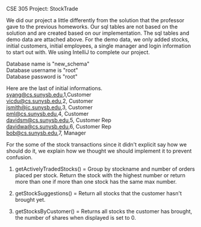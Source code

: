 CSE 305 Project: StockTrade

We did our project a little differently from the solution that the professor gave to the previous homeworks. Our 
sql tables are not based on the solution and are created based on our implementation. The sql tables and demo data
are attached above. For the demo data, we only added stocks, initial customers, initial employees, a single manager and 
login information to start out with. We using IntelliJ to complete our project.


Database name is "new_schema" <br/>
Database username is "root" <br/>
Database password is "root" <br/>

Here are the last of initial informations.  <br/>
syang@cs.sunysb.edu,1,Customer <br/>
vicdu@cs.sunysb.edu,2, Customer <br/>
jsmith@ic.sunysb.edu,3, Customer <br/>
pml@cs.sunysb.edu,4, Customer <br/>
davidsm@cs.sunysb.edu,5, Customer Rep <br/>
davidwa@cs.sunysb.edu,6, Customer Rep <br/>
bob@cs.sunysb.edu,7, Manager <br/>

For the some of the stock transactions since it didn't explicit say how we should do it, we explain how we thought we 
should implement it to prevent confusion.

1. getActivelyTradedStocks() = Group by stockname and number of orders placed per stock. Return the stock with
                               the highest number or return more than one if more than one stock has the same max number. 

2. getStockSuggestions() = Return all stocks that the customer hasn't brought yet. 

3. getStocksByCustomer() = Returns all stocks the customer has brought, the number of shares when displayed is set to 0. 
